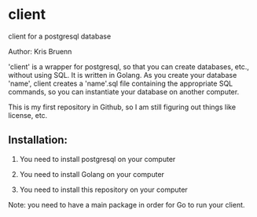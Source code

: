# client
client for a postgresql database

Author: Kris Bruenn

'client' is a wrapper for postgresql, so that you can create databases, etc., without using SQL.
It is written in Golang. As you create your database 'name', client creates a 'name'.sql file 
containing the appropriate SQL commands, so you can instantiate your database on another computer.

This is my first repository in Github, so I am still figuring out things like license, etc.

Installation:
-------------

1) You need to install postgresql on your computer

2) You need to install Golang on your computer

3) You need to install this repository on your computer

Note: you need to have a main package in order for Go to run your client.
